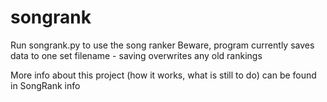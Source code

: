 # songrank

Run songrank.py to use the song ranker
Beware, program currently saves data to one set filename - saving overwrites any old rankings

More info about this project (how it works, what is still to do) can be found in SongRank info